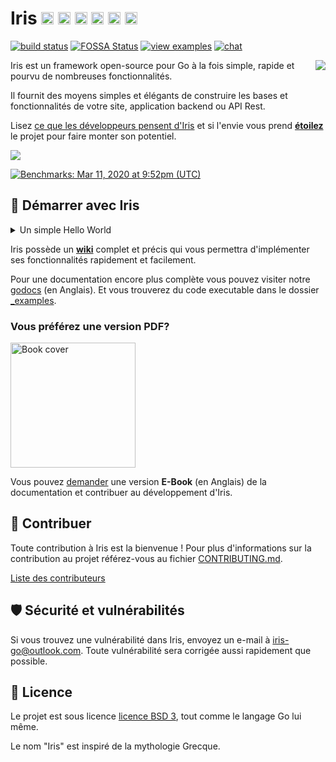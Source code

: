 # Iris <a href="README_ZH.md"><img width="20px" src="https://iris-go.com/images/flag-china.svg?v=10" /></a> <a href="README_GR.md"><img width="20px" src="https://iris-go.com/images/flag-greece.svg?v=10" /></a> <a href="README_ES.md"><img width="20px" src="https://iris-go.com/images/flag-spain.png" /></a> <a href="README_KO.md"><img width="20px" src="https://iris-go.com/images/flag-south-korea.svg" /></a> <a href="README_FA.md"><img width="20px" src="https://iris-go.com/images/flag-iran.svg" /></a> <a href="README_RU.md"><img width="20px" src="https://iris-go.com/images/flag-russia.svg" /></a>

[![build status](https://img.shields.io/travis/kataras/iris/master.svg?style=for-the-badge&logo=travis)](https://travis-ci.org/kataras/iris) [![FOSSA Status](https://img.shields.io/badge/LICENSE%20SCAN-PASSING❤️-CD2956?style=for-the-badge&logo=fossa)](https://app.fossa.io/projects/git%2Bgithub.com%2Fkataras%2Firis?ref=badge_shield)<!--[![report card](https://img.shields.io/badge/report%20card-a%2B-ff3333.svg?style=for-the-badge)](https://goreportcard.com/report/github.com/kataras/iris)--><!--[![godocs](https://img.shields.io/badge/go-%20docs-488AC7.svg?style=for-the-badge)](https://godoc.org/github.com/kataras/iris)--> [![view examples](https://img.shields.io/badge/learn%20by-examples-0C8EC5.svg?style=for-the-badge&logo=go)](https://github.com/kataras/iris/tree/master/_examples) [![chat](https://img.shields.io/gitter/room/iris_go/community.svg?color=7E18DD&logo=gitter&style=for-the-badge)](https://gitter.im/iris_go/community)<!--[![donate on PayPal](https://img.shields.io/badge/support-PayPal-blue.svg?style=for-the-badge)](https://www.paypal.me/kataras)--><!-- [![release](https://img.shields.io/badge/release%20-v12.0-0077b3.svg?style=for-the-badge)](https://github.com/kataras/iris/releases) -->

<a href="https://iris-go.com"> <img align="right" src="https://iris-go.com/images/logo-w169.png"></a>

Iris est un framework open-source pour Go à la fois simple, rapide et pourvu de nombreuses fonctionnalités.

Il fournit des moyens simples et élégants de construire les bases et fonctionnalités de votre site, application backend ou API Rest.

Lisez [ce que les développeurs pensent d'Iris](https://iris-go.com/testimonials/) et si l'envie vous prend **[étoilez](https://github.com/kataras/iris/stargazers)** le projet pour faire monter son potentiel.

[![](https://media.giphy.com/media/j5WLmtvwn98VPrm7li/giphy.gif)](https://iris-go.com/testimonials/)

[![Benchmarks: Mar 11, 2020 at 9:52pm (UTC)](https://iris-go.com/images/benchmarks.svg)](https://github.com/kataras/server-benchmarks)

## 📖 Démarrer avec Iris

<details>
<summary>Un simple Hello World</summary>

```sh
# https://github.com/kataras/iris/wiki/Installation
$ go get github.com/kataras/iris/v12@latest
# assume the following code in example.go file
$ cat example.go
```

```go
package main

import "github.com/kataras/iris/v12"

func main() {
    app := iris.New()
    app.Get("/ping", func(ctx iris.Context) {
        ctx.JSON(iris.Map{
            "message": "pong",
        })
    })

    app.Listen(":8080")  // port d'écoute
}
```

```sh
# compile et execute example.go
$ go run example.go
# maintenant visitez http://localhost:8080/ping
```

> Le routing est géré par [muxie](https://github.com/kataras/muxie), la librairie Go la plus rapide et complète.

</details>

Iris possède un **[wiki](https://github.com/kataras/iris/wiki)** complet et précis qui vous permettra d'implémenter ses fonctionnalités rapidement et facilement.

<!-- ![](https://media.giphy.com/media/Ur8iqy9FQfmPuyQpgy/giphy.gif) -->

Pour une documentation encore plus complète vous pouvez visiter notre [godocs](https://godoc.org/github.com/kataras/iris) (en Anglais). Et vous trouverez du code executable dans le dossier [\_examples](_examples/).

### Vous préférez une version PDF?

<a href="https://bit.ly/iris-req-book"> <img alt="Book cover" src="https://iris-go.com/images/iris-book-cover-sm.jpg" width="200" /> </a>

<!-- [![follow author](https://img.shields.io/twitter/follow/makismaropoulos.svg?style=for-the-badge)](https://twitter.com/intent/follow?screen_name=makismaropoulos) -->


Vous pouvez [demander](https://bit.ly/iris-req-book) une version **E-Book** (en Anglais) de la documentation et contribuer au développement d'Iris.

## 🙌 Contribuer

Toute contribution à Iris est la bienvenue ! Pour plus d'informations sur la contribution au projet référez-vous au fichier [CONTRIBUTING.md](CONTRIBUTING.md).

[Liste des contributeurs](https://github.com/kataras/iris/graphs/contributors)

## 🛡 Sécurité et vulnérabilités

Si vous trouvez une vulnérabilité dans Iris, envoyez un e-mail à [iris-go@outlook.com](mailto:iris-go@outlook.com). Toute vulnérabilité sera corrigée aussi rapidement que possible.

## 📝 Licence

Le projet est sous licence [licence BSD 3](LICENSE), tout comme le langage Go lui même.

Le nom "Iris" est inspiré de la mythologie Grecque.
<!-- ## Stargazers over time

[![Stargazers over time](https://starchart.cc/kataras/iris.svg)](https://starchart.cc/kataras/iris) -->
